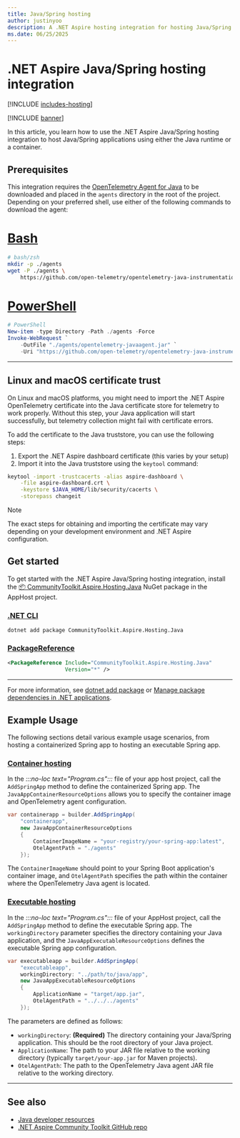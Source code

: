 ```yaml
---
title: Java/Spring hosting
author: justinyoo
description: A .NET Aspire hosting integration for hosting Java/Spring applications using either the Java runtime or a container.
ms.date: 06/25/2025
---
```


# .NET Aspire Java/Spring hosting integration

[!INCLUDE [includes-hosting](../includes/includes-hosting.md)]

[!INCLUDE [banner](includes/banner.md)]

In this article, you learn how to use the .NET Aspire Java/Spring hosting integration to host Java/Spring applications using either the Java runtime or a container.

## Prerequisites

This integration requires the [OpenTelemetry Agent for Java](https://opentelemetry.io/docs/zero-code/java/agent/) to be downloaded and placed in the `agents` directory in the root of the project. Depending on your preferred shell, use either of the following commands to download the agent:

# [Bash](#tab/bash)

```bash
# bash/zsh
mkdir -p ./agents
wget -P ./agents \
    https://github.com/open-telemetry/opentelemetry-java-instrumentation/releases/latest/download/opentelemetry-javaagent.jar
```

# [PowerShell](#tab/powershell)

```powershell
# PowerShell
New-item -type Directory -Path ./agents -Force
Invoke-WebRequest `
    -OutFile "./agents/opentelemetry-javaagent.jar" `
    -Uri "https://github.com/open-telemetry/opentelemetry-java-instrumentation/releases/latest/download/opentelemetry-javaagent.jar"
```

---

## Linux and macOS certificate trust

On Linux and macOS platforms, you might need to import the .NET Aspire OpenTelemetry certificate into the Java certificate store for telemetry to work properly. Without this step, your Java application will start successfully, but telemetry collection might fail with certificate errors.

To add the certificate to the Java truststore, you can use the following steps:

1. Export the .NET Aspire dashboard certificate (this varies by your setup)
1. Import it into the Java truststore using the `keytool` command:

```bash
keytool -import -trustcacerts -alias aspire-dashboard \
    -file aspire-dashboard.crt \
    -keystore $JAVA_HOME/lib/security/cacerts \
    -storepass changeit
```

> [!NOTE]
> The exact steps for obtaining and importing the certificate may vary depending on your development environment and .NET Aspire configuration.

## Get started

To get started with the .NET Aspire Java/Spring hosting integration, install the [📦 CommunityToolkit.Aspire.Hosting.Java](https://nuget.org/packages/CommunityToolkit.Aspire.Hosting.Java) NuGet package in the AppHost project.

### [.NET CLI](#tab/dotnet-cli)

```dotnetcli
dotnet add package CommunityToolkit.Aspire.Hosting.Java
```

### [PackageReference](#tab/package-reference)

```xml
<PackageReference Include="CommunityToolkit.Aspire.Hosting.Java"
                  Version="*" />
```

---

For more information, see [dotnet add package](/dotnet/core/tools/dotnet-add-package) or [Manage package dependencies in .NET applications](/dotnet/core/tools/dependencies).

## Example Usage

The following sections detail various example usage scenarios, from hosting a containerized Spring app to hosting an executable Spring app.

### [Container hosting](#tab/container-hosting)

In the _:::no-loc text="Program.cs":::_ file of your app host project, call the `AddSpringApp` method to define the containerized Spring app. The `JavaAppContainerResourceOptions` allows you to specify the container image and OpenTelemetry agent configuration.

```csharp
var containerapp = builder.AddSpringApp(
    "containerapp",
    new JavaAppContainerResourceOptions
    {
        ContainerImageName = "your-registry/your-spring-app:latest",
        OtelAgentPath = "./agents"
    });
```

The `ContainerImageName` should point to your Spring Boot application's container image, and `OtelAgentPath` specifies the path within the container where the OpenTelemetry Java agent is located.

### [Executable hosting](#tab/executable-hosting)

In the _:::no-loc text="Program.cs":::_ file of your AppHost project, call the `AddSpringApp` method to define the executable Spring app. The `workingDirectory` parameter specifies the directory containing your Java application, and the `JavaAppExecutableResourceOptions` defines the executable Spring app configuration.

```csharp
var executableapp = builder.AddSpringApp(
    "executableapp",
    workingDirectory: "../path/to/java/app",
    new JavaAppExecutableResourceOptions
    {
        ApplicationName = "target/app.jar",
        OtelAgentPath = "../../../agents"
    });
```

The parameters are defined as follows:

- `workingDirectory`: **(Required)** The directory containing your Java/Spring application. This should be the root directory of your Java project.
- `ApplicationName`: The path to your JAR file relative to the working directory (typically `target/your-app.jar` for Maven projects).
- `OtelAgentPath`: The path to the OpenTelemetry Java agent JAR file relative to the working directory.

---

## See also

- [Java developer resources](/java)
- [.NET Aspire Community Toolkit GitHub repo](https://github.com/CommunityToolkit/Aspire)
